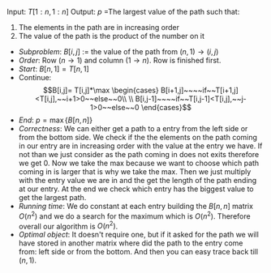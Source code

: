 Input: $T[1:n,1:n]$
Output: $p$ =The largest value of the path such that:
1. The elements in the path are in increasing order
2. The value of the path is the product of the number on it

- *Subproblem*: 
	$B[i,j]$ := the value of the path from $(n,1) \to (i,j)$
- *Order*:
	Row $(n\to1)$ and column $(1 \to n)$. Row is finished first.
- *Start*:
	$B[n,1]=T[n,1]$ 
- Continue:
	$$B[i,j]= T[i,j]*\max
	\begin{cases}
	B[i+1,j]~~~~if~~T[i+1,j]<T[i,j],~~i+1>0~~else~~0\\
	\\
	B[i,j-1]~~~~if~~T[i,j-1]<T[i,j],~~j-1>0~~else~~0
	\end{cases}$$
- *End*:
	$p=\max\{B[n,n]\}$
- *Correctness*:
	We can either get a path to a entry from the left side or from the bottom side. We check if the the elements on the path coming in our entry are in increasing order with the value at the entry we have. If not than we just consider as the path coming in does not exits therefore we get 0. Now we take the max because we want to choose which path coming in is larger that is why we take the max. Then we just multiply with the entry value we are in and the get the length of the path ending at our entry. At the end we check which entry has the biggest value to get the largest path.
- *Running time*:
	We do constant at each entry building the $B[n,n]$ matrix $O(n^2)$ and we do a search for the maximum which is $O(n^2)$. Therefore overall our algorithm  is $O(n^2)$.
- *Optimal object*:
	It doesn't require one, but if it asked for the path we will have stored in another matrix where did the path to the entry come from: left side or from the bottom. And then you can easy trace back till $(n,1)$.
